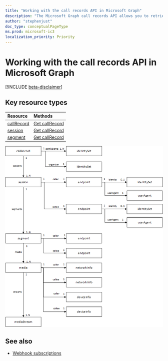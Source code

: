 ```yaml
---
title: "Working with the call records API in Microsoft Graph"
description: "The Microsoft Graph call records API allows you to retrieve usage and diagnostics data for calls and online meetings within your organization."
author: "stephenjust"
doc_type: conceptualPageType
ms.prod: microsoft-ic3
localization_priority: Priority
---
```


# Working with the call records API in Microsoft Graph

[!INCLUDE [beta-disclaimer](../../includes/beta-disclaimer.md)]

## Key resource types

| Resource | Methods |
| :-- | :-- |
| [callRecord](callrecords-callrecord.md) | [Get callRecord](../api/callrecords-callrecord-get.md) |
| [session](callrecords-session.md) | [Get callRecord](../api/callrecords-callrecord-get.md) |
| [segment](callrecords-segment.md) | [Get callRecord](../api/callrecords-callrecord-get.md) |

![Image of a the data structure representing a complete call record](../../../concepts/images/callrecords-structure.png)

## See also

- [Webhook subscriptions](/graph/api/resources/webhooks?view=graph-rest-beta)